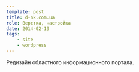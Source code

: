 ```yaml
---
template: post
title: d-nk.com.ua
role: Верстка, настройка
date: 2014-02-19
tags:
    - site
    - wordpress
---
```


Редизайн областного информационного портала.
